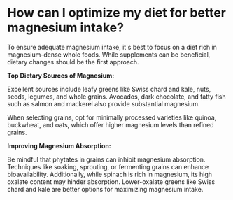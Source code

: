 # How can I optimize my diet for better magnesium intake?

To ensure adequate magnesium intake, it's best to focus on a diet rich in magnesium-dense whole foods. While supplements can be beneficial, dietary changes should be the first approach.

**Top Dietary Sources of Magnesium:**

Excellent sources include leafy greens like Swiss chard and kale, nuts, seeds, legumes, and whole grains. Avocados, dark chocolate, and fatty fish such as salmon and mackerel also provide substantial magnesium.

When selecting grains, opt for minimally processed varieties like quinoa, buckwheat, and oats, which offer higher magnesium levels than refined grains.

**Improving Magnesium Absorption:**

Be mindful that phytates in grains can inhibit magnesium absorption. Techniques like soaking, sprouting, or fermenting grains can enhance bioavailability. Additionally, while spinach is rich in magnesium, its high oxalate content may hinder absorption. Lower-oxalate greens like Swiss chard and kale are better options for maximizing magnesium intake.